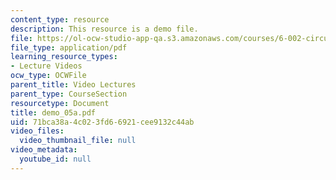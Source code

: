 ```yaml
---
content_type: resource
description: This resource is a demo file.
file: https://ol-ocw-studio-app-qa.s3.amazonaws.com/courses/6-002-circuits-and-electronics-spring-2007/71bca38a4c023fd66921cee9132c44ab_demo_05a.pdf
file_type: application/pdf
learning_resource_types:
- Lecture Videos
ocw_type: OCWFile
parent_title: Video Lectures
parent_type: CourseSection
resourcetype: Document
title: demo_05a.pdf
uid: 71bca38a-4c02-3fd6-6921-cee9132c44ab
video_files:
  video_thumbnail_file: null
video_metadata:
  youtube_id: null
---
```


